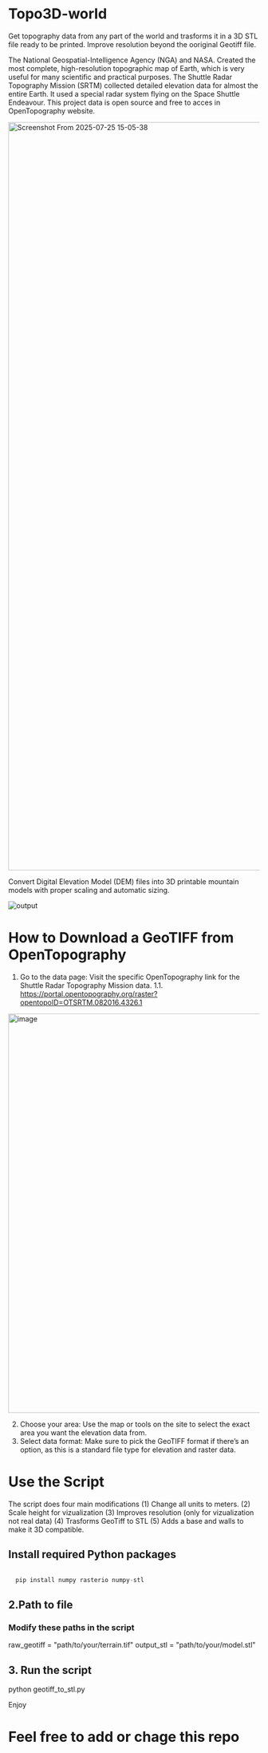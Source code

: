 # Topo3D-world
Get topography data from any part of the world and trasforms it in a 3D STL file ready to be printed. Improve resolution beyond the ooriginal Geotiff file.

The National Geospatial-Intelligence Agency (NGA) and NASA. Created the most complete, high-resolution topographic map of Earth, which is very useful for many scientific and practical purposes. The Shuttle Radar Topography Mission (SRTM) collected detailed elevation data for almost the entire Earth. It used a special radar system flying on the Space Shuttle Endeavour. This project data is open source and free to acces in OpenTopography website. 

<img width="2549" height="1499" alt="Screenshot From 2025-07-25 15-05-38" src="https://github.com/user-attachments/assets/33391e51-d3ba-4ac2-a8c7-47787a2e39a9" />

Convert Digital Elevation Model (DEM) files into 3D printable mountain models with proper scaling and automatic sizing. 

![output](https://github.com/user-attachments/assets/1f0f4a4a-ba7b-4223-95a6-be187c9740d0)


# How to Download a GeoTIFF from OpenTopography 
 
  1. Go to the data page: Visit the specific OpenTopography link for the Shuttle Radar Topography Mission data.
      1.1. https://portal.opentopography.org/raster?opentopoID=OTSRTM.082016.4326.1   


<img width="1600" height="800" alt="image" src="https://github.com/user-attachments/assets/b91c2ebe-1121-4f75-aa67-418287d594e6" />

  2. Choose your area: Use the map or tools on the site to select the exact area you want the elevation data from.
  3. Select data format: Make sure to pick the GeoTIFF format if there’s an option, as this is a standard file type for elevation and raster data.
     

# Use the Script
The script does four main modifications 
(1) Change all units to meters. 
(2) Scale height for vizualization 
(3) Improves resolution (only for vizualization not real data) 
(4) Trasforms GeoTiff to STL 
(5) Adds a base and walls to make it 3D compatible.

## Install required Python packages

```python

  pip install numpy rasterio numpy-stl

```
  
## 2.Path to file

### Modify these paths in the script
  raw_geotiff = "path/to/your/terrain.tif"
  output_stl = "path/to/your/model.stl"

## 3. Run the script
  python geotiff_to_stl.py

Enjoy

# Feel free to add or chage this repo
